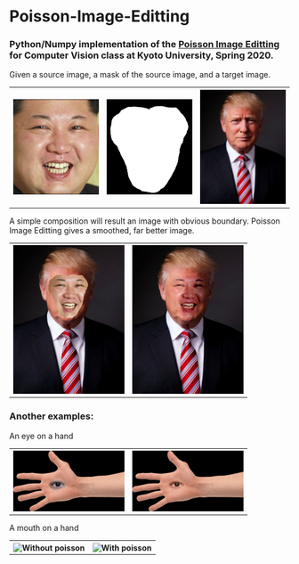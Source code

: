 # Poisson-Image-Editting

### Python/Numpy implementation of the [Poisson Image Editting](https://dl.acm.org/doi/10.1145/1201775.882269) for Computer Vision class at Kyoto University, Spring 2020.

Given a source image, a mask of the source image, and a target image.

<table>
  <tr>
    <th>
      <img src="https://github.com/phucdoitoan/Poisson-Image-Editting/blob/master/my_data/kim.png" width="200" title="Kim face">
    </th>
    <th>
      <img src="https://github.com/phucdoitoan/Poisson-Image-Editting/blob/master/my_data/kim_mask.png" width="200" title="Kim mask">
    </th>
    <th>
      <img src="https://github.com/phucdoitoan/Poisson-Image-Editting/blob/master/my_data/trump.jpg" width="200" title="Trump face">
    </th>
  </tr>
</table>

A simple composition will result an image with obvious boundary. Poisson Image Editting gives a smoothed, far better image.


<table>
  <tr>
    <th>
      <img src="https://github.com/phucdoitoan/Poisson-Image-Editting/blob/master/kim_trump_wo_poisson.png" width="200" title="Without poisson">
    </th>
    <th>
      <img src="https://github.com/phucdoitoan/Poisson-Image-Editting/blob/master/kim_trump_w_poisson.png" width="200" title="With poisson">
    </th>
  </tr>
</table>

### Another examples:

An eye on a hand

<table>
  <tr>
    <th>
      <img src="https://github.com/phucdoitoan/Poisson-Image-Editting/blob/master/hand_eye_wo_poisson.png" width="200" title="Without poisson">
    </th>
    <th>
      <img src="https://github.com/phucdoitoan/Poisson-Image-Editting/blob/master/hand_eye_w_poisson.png" width="200" title="With poisson">
    </th>
  </tr>
</table>


A mouth on a hand

<table>
  <tr>
    <th>
      <img src="https://github.com/phucdoitoan/Poisson-Image-Editting/blob/master/hand_mouth_wo_poisson.png" width="200" title="Without poisson">
    </th>
    <th>
      <img src="https://github.com/phucdoitoan/Poisson-Image-Editting/blob/master/hand_mouth_w_poisson.png" width="200" title="With poisson">
    </th>
  </tr>
</table>
